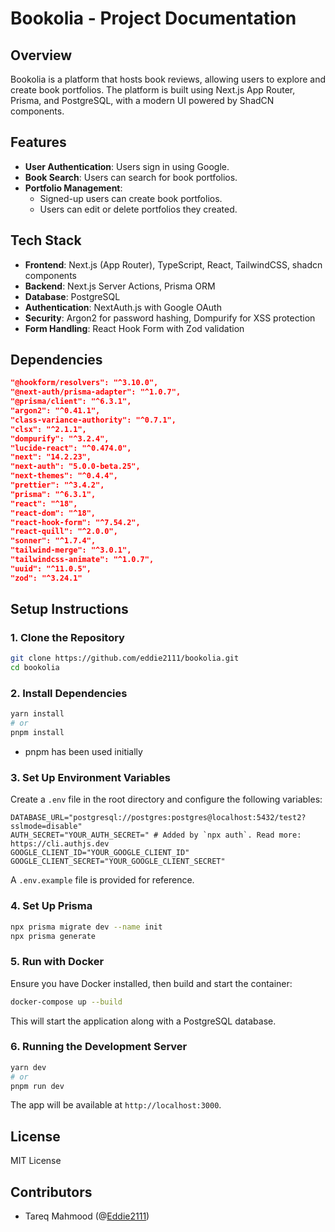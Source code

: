 # Bookolia - Project Documentation

## Overview
Bookolia is a platform that hosts book reviews, allowing users to explore and create book portfolios. The platform is built using Next.js App Router, Prisma, and PostgreSQL, with a modern UI powered by ShadCN components.

## Features
- **User Authentication**: Users sign in using Google.
- **Book Search**: Users can search for book portfolios.
- **Portfolio Management**:
  - Signed-up users can create book portfolios.
  - Users can edit or delete portfolios they created.

## Tech Stack
- **Frontend**: Next.js (App Router), TypeScript, React, TailwindCSS, shadcn components
- **Backend**: Next.js Server Actions, Prisma ORM
- **Database**: PostgreSQL
- **Authentication**: NextAuth.js with Google OAuth
- **Security**: Argon2 for password hashing, Dompurify for XSS protection
- **Form Handling**: React Hook Form with Zod validation

## Dependencies
```json
"@hookform/resolvers": "^3.10.0",
"@next-auth/prisma-adapter": "^1.0.7",
"@prisma/client": "^6.3.1",
"argon2": "^0.41.1",
"class-variance-authority": "^0.7.1",
"clsx": "^2.1.1",
"dompurify": "^3.2.4",
"lucide-react": "^0.474.0",
"next": "14.2.23",
"next-auth": "5.0.0-beta.25",
"next-themes": "^0.4.4",
"prettier": "^3.4.2",
"prisma": "^6.3.1",
"react": "^18",
"react-dom": "^18",
"react-hook-form": "^7.54.2",
"react-quill": "^2.0.0",
"sonner": "^1.7.4",
"tailwind-merge": "^3.0.1",
"tailwindcss-animate": "^1.0.7",
"uuid": "^11.0.5",
"zod": "^3.24.1"
```

## Setup Instructions

### 1. Clone the Repository
```sh
git clone https://github.com/eddie2111/bookolia.git
cd bookolia
```

### 2. Install Dependencies
```sh
yarn install
# or
pnpm install
```
- pnpm has been used initially

### 3. Set Up Environment Variables
Create a `.env` file in the root directory and configure the following variables:
```env
DATABASE_URL="postgresql://postgres:postgres@localhost:5432/test2?sslmode=disable"
AUTH_SECRET="YOUR_AUTH_SECRET=" # Added by `npx auth`. Read more: https://cli.authjs.dev
GOOGLE_CLIENT_ID="YOUR_GOOGLE_CLIENT_ID"
GOOGLE_CLIENT_SECRET="YOUR_GOOGLE_CLIENT_SECRET"
```
A `.env.example` file is provided for reference.

### 4. Set Up Prisma
```sh
npx prisma migrate dev --name init
npx prisma generate
```

### 5. Run with Docker
Ensure you have Docker installed, then build and start the container:
```sh
docker-compose up --build
```
This will start the application along with a PostgreSQL database.

### 6. Running the Development Server
```sh
yarn dev
# or
pnpm run dev
```
The app will be available at `http://localhost:3000`.

## License
MIT License

## Contributors
- Tareq Mahmood (@[Eddie2111](https://github.com/Eddie2111/bookolia))
